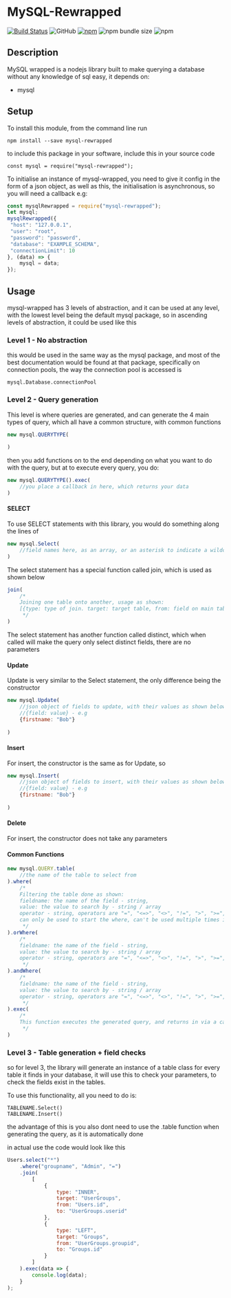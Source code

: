 # MySQL-Rewrapped

[![Build Status](https://img.shields.io/travis/com/the-jonsey/mysql-rewrapped/master.svg?style=flat-square)](https://travis-ci.com/The-Jonsey/mysql-rewrapped)
![GitHub](https://img.shields.io/github/license/the-jonsey/mysql-rewrapped.svg?style=flat-square)
[![npm](https://img.shields.io/npm/dt/mysql-rewrapped.svg?style=flat-square)](https://www.npmjs.com/package/mysql-rewrapped)
![npm bundle size](https://img.shields.io/bundlephobia/min/mysql-rewrapped.svg?style=flat-square)
![npm](https://img.shields.io/npm/v/mysql-rewrapped.svg?style=flat-square)
## Description
MySQL wrapped is a nodejs library built to make querying a database without any knowledge of sql easy,
it depends on:
- mysql

## Setup

To install this module, from the command line run

`npm install --save mysql-rewrapped`

to include this package in your software, include this in your source code

`const mysql = require("mysql-rewrapped");`

To initialise an instance of mysql-wrapped, you need to give it config in the form of a json object,
as well as this, the initialisation is asynchronous, so you will need a callback e.g:

```js
const mysqlRewrapped = require("mysql-rewrapped");
let mysql;
mysqlRewrapped({
 "host": "127.0.0.1",
 "user": "root",
 "password": "password",
 "database": "EXAMPLE_SCHEMA",
 "connectionLimit": 10
}, (data) => {
    mysql = data;
});
```

## Usage

mysql-wrapped has 3 levels of abstraction, and it can be used at any level, with the lowest level being the default mysql package, so in ascending levels of abstraction, it could be used like this

### Level 1 - No abstraction

this would be used in the same way as the mysql package, and most of the best documentation would be found at that package, specifically on connection pools,
the way the connection pool is accessed is

`mysql.Database.connectionPool`

### Level 2 - Query generation

This level is where queries are generated, and can generate the 4 main types of query, which all have a common structure, with common functions

```js
new mysql.QUERYTYPE(
    
)
```
then you add functions on to the end depending on what you want to do with the query, but at to execute every query, you do:
```js
new mysql.QUERYTYPE().exec(
    //you place a callback in here, which returns your data
)
```
#### SELECT

To use SELECT statements with this library, you would do something along the lines of

```js
new mysql.Select(
    //field names here, as an array, or an asterisk to indicate a wildcard
)
```

The select statement has a special function called join, which is used as shown below
```js
join(
    /*
    Joining one table onto another, usage as shown:
    [{type: type of join. target: target table, from: field on main table, to: field on joining table}]
     */
)
```

The select statement has another function called distinct, which when called will make the query only select distinct fields, there are no parameters

#### Update

Update is very similar to the Select statement, the only difference being the constructor

```js
new mysql.Update(
    //json object of fields to update, with their values as shown below
    //{field: value} - e.g
    {firstname: "Bob"}
    
)
```

#### Insert
For insert, the constructor is the same as for Update, so
```js
new mysql.Insert(
    //json object of fields to insert, with their values as shown below
    //{field: value} - e.g
    {firstname: "Bob"}
    
)
```

#### Delete
For insert, the constructor does not take any parameters

#### Common Functions
```js
new mysql.QUERY.table(
    //the name of the table to select from
).where(
    /*
    Filtering the table done as shown:
    fieldname: the name of the field - string,
    value: the value to search by - string / array
    operator - string, operators are "=", "<=>", "<>", "!=", ">", ">=", "<", "<=", "like"
    can only be used to start the where, can't be used multiple times in a query
     */
).orWhere(
    /*
    fieldname: the name of the field - string,
    value: the value to search by - string / array
    operator - string, operators are "=", "<=>", "<>", "!=", ">", ">=", "<", "<=", "like"
     */
).andWhere(
    /*
    fieldname: the name of the field - string,
    value: the value to search by - string / array
    operator - string, operators are "=", "<=>", "<>", "!=", ">", ">=", "<", "<=", "like"
     */
).exec(
    /*
    This function executes the generated query, and returns in via a callback function
     */
)
```

### Level 3 - Table generation + field checks

so for level 3, the library will generate an instance of a table class for every table it finds in your database, it will use this to check your parameters, to check the fields exist in the tables.

To use this functionality, all you need to do is:

```
TABLENAME.Select()
TABLENAME.Insert()
```

the advantage of this is you also dont need to use the .table function when generating the query, as it is automatically done

in actual use the code would look like this

```js
Users.select("*")
    .where("groupname", "Admin", "=")
    .join(
        [
            {
                type: "INNER",
                target: "UserGroups",
                from: "Users.id",
                to: "UserGroups.userid"
            },
            {
                type: "LEFT",
                target: "Groups",
                from: "UserGroups.groupid",
                to: "Groups.id"
            }
        ]
    ).exec(data => {
        console.log(data);
    }
);
```
